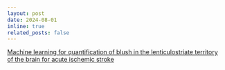 ```yaml
---
layout: post
date: 2024-08-01
inline: true
related_posts: false
---
```


[Machine learning for quantification of blush in the lenticulostriate territory of the brain for acute ischemic stroke](https://tue-image.nl/wp-content/uploads/2024/07/MScProject_striatocapsular_perforator.pdf)
